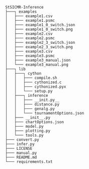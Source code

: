     StSICMR-Inference
    ├───┐ examples
    │   ├─── example1.csv
    │   ├─── example1.psmc
    │   ├─── example1_0_switch.json
    │   ├─── example1_0_switch.png
    │   ├─── example2.csv
    │   ├─── example2.psmc
    │   ├─── example2_3_switch.json
    │   ├─── example2_3_switch.png
    │   ├─── example3.csv
    │   ├─── example3.psmc
    │   ├─── example3_manual.json
    │   └─── example3_manual.png
    ├───┐ lib
    │   ├───┐ cython
    │   │   ├─── compile.sh
    │   │   ├─── cythonized.c
    │   │   ├─── cythonized.pyx
    │   │   └─── setup.py
    │   ├───┐ inference
    │   │   ├─── __init.py__
    │   │   ├─── distance.py
    │   │   ├─── genalg.py
    │   │   └─── tournamentOptions.json
    │   ├─── __init__.py
    │   ├─── chartOptions.json
    │   ├─── model.py
    │   ├─── plotting.py
    │   └─── tools.py
    ├─── convert.py
    ├─── infer.py
    ├─── LICENSE
    ├─── manual.py
    ├─── README.md
    └─── requirements.txt